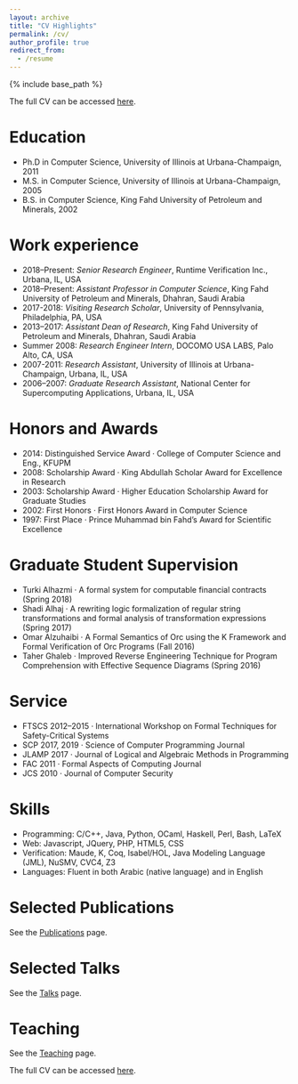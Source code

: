 ```yaml
---
layout: archive
title: "CV Highlights"
permalink: /cv/
author_profile: true
redirect_from:
  - /resume
---
```


{% include base_path %}

  <p><i class="fa fa-address-book"></i> The full CV can be accessed <a href="/files/cv-alturki.pdf">here</a>.</p>

Education
======
* Ph.D in Computer Science, University of Illinois at Urbana-Champaign, 2011
* M.S. in Computer Science, University of Illinois at Urbana-Champaign, 2005
* B.S. in Computer Science, King Fahd University of Petroleum and Minerals, 2002

Work experience
======
* 2018–Present: *Senior Research Engineer*, Runtime Verification Inc., Urbana, IL, USA
* 2018–Present: *Assistant Professor in Computer Science*, King Fahd University of Petroleum and Minerals, Dhahran, Saudi Arabia
* 2017-2018: *Visiting Research Scholar*, University of Pennsylvania, Philadelphia, PA, USA
* 2013–2017: *Assistant Dean of Research*, King Fahd University of Petroleum and Minerals, Dhahran, Saudi Arabia
* Summer 2008: *Research Engineer Intern*, DOCOMO USA LABS, Palo Alto, CA, USA
* 2007-2011: *Research Assistant*, University of Illinois at Urbana-Champaign, Urbana, IL, USA
* 2006–2007: *Graduate Research Assistant*, National Center for Supercomputing Applications, Urbana, IL, USA

Honors and Awards
======
* 2014: Distinguished Service Award · College of Computer Science and Eng., KFUPM
* 2008: Scholarship Award · King Abdullah Scholar Award for Excellence in Research
* 2003: Scholarship Award · Higher Education Scholarship Award for Graduate Studies
* 2002: First Honors · First Honors Award in Computer Science
* 1997: First Place · Prince Muhammad bin Fahd’s Award for Scientific Excellence

Graduate Student Supervision
======
* Turki Alhazmi · A formal system for computable financial contracts (Spring 2018)
* Shadi Alhaj · A rewriting logic formalization of regular string transformations and formal analysis of transformation expressions (Spring 2017)
* Omar Alzuhaibi · A Formal Semantics of Orc using the K Framework and Formal Verification of Orc Programs (Fall 2016)
* Taher Ghaleb · Improved Reverse Engineering Technique for Program Comprehension with Effective Sequence Diagrams (Spring 2016)

Service
======
* FTSCS 2012–2015 · International Workshop on Formal Techniques for Safety-Critical Systems
* SCP 2017, 2019 · Science of Computer Programming Journal
* JLAMP 2017 · Journal of Logical and Algebraic Methods in Programming
* FAC 2011 · Formal Aspects of Computing Journal
* JCS 2010 · Journal of Computer Security

Skills
======
* Programming: C/C++, Java, Python, OCaml, Haskell, Perl, Bash, LaTeX
* Web: Javascript, JQuery, PHP, HTML5, CSS
* Verification: Maude, K, Coq, Isabel/HOL, Java Modeling Language (JML), NuSMV, CVC4, Z3
* Languages: Fluent in both Arabic (native language) and in English

Selected Publications
======
See the [Publications](/publications/) page.

Selected Talks
======
See the [Talks](/talks/) page.

Teaching
======
See the [Teaching](/teaching/) page.


<p><i class="fa fa-address-book"></i> The full CV can be accessed <a href="/files/cv-alturki.pdf">here</a>.</p>

